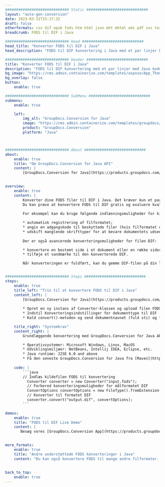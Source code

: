 ```yaml
---
############################# Static ############################
layout: "auto-gen-conversion"
date: 2023-03-31T15:17:32
draft: false
otherformats: csv dif epub fods htm html json mht mhtml ods pdf sxc tex tsv xlam xls xlsb xlsm xlsx xlt xltm xltx xml xps
breadcrumb: FODS til DIF i Java

############################# Head ############################
head_title: "Konverter FODS til DIF i Java"
head_description: "FODS til DIF konvertering i Java med et par linjer kode. Konverter over 160 filformater ved hjælp af GroupDocs dokumentkonverterings-API for Java"

############################# Header ############################
title: "Konverter FODS til DIF i Java"
description: "FODS til DIF konvertering med et par linjer med Java kode"
bg_image: "https://cms.admin.containerize.com/templates/aspose/App_Themes/V3/images/bg/header1.png"
bg_overlay: false
button:
    enable: true

############################# SubMenu ############################
submenu:
    enable: true

    left:
        img_alt: "GroupDocs.Conversion for Java"
        image: "https://cms.admin.containerize.com/templates/groupdocs/images/product-logos/90x90-noborder/groupdocs-conversion-java.png"
        product: "GroupDocs.Conversion"
        platform: "Java"



############################# About ############################
about:
    enable: true
    title: "Om GroupDocs.Conversion for Java API"
    content: |
        [GroupDocs.Conversion for Java](https://products.groupdocs.com/conversion/java/) er en avanceret filformatkonverterings-API til konvertering mellem populære billed- og dokumentformater såsom Microsoft Office, OpenDocument, PDF, HTML, e-mail, CAD. og meget mere med blot et par linjer kode. Den native API registrerer automatisk formaterne af de originale dokumenter og tilbyder mange muligheder for at tilpasse de konverterede dokumenter. Sammen med funktionen til at udtrække information fra et dokument, understøtter den også caching af konverteringsresultaterne til den lokale disk som standard. Enhver form for cachelagring kan dog understøttes ved at implementere de passende grænseflader - Amazon S3, Dropbox, Google Drive, Windows Azure, Reddis eller andre.
    

overview:
    enable: true
    content: |
        Konverter dine FODS filer til DIF i Java. Det kræver kun et par linjer med Java kode på enhver platform efter eget valg, såsom Windows, Linux, macOS.
        Du kan prøve at konvertere FODS til DIF gratis og evaluere kvaliteten af ​​konverteringsresultaterne. Sammen med simple filkonverteringsscripts kan du prøve mere sofistikerede muligheder for at indlæse FODS-kildefilen og gemme DIF-outputtet. 
        
        For eksempel kan du bruge følgende indlæsningsmuligheder for kilden FODS:

        * automatisk registrering af filformatet;
        * angiv en adgangskode til beskyttede filer (hvis filformatet understøtter det);
        * udskift manglende skrifttyper for at bevare dokumentets udseende.
        
        Der er også avancerede konverteringsmuligheder for filen DIF:

        * konvertere en bestemt side i et dokument eller en række sider;
        * tilføje et vandmærke til den konverterede DIF.

        Når konverteringen er fuldført, kan du gemme DIF-filen på din lokale filsti eller på et tredjepartslager såsom FTP, Amazon S3, Google Drive, Dropbox osv. Bemærk venligst - for at konvertere FODS til DIF, behøver du ikke installere yderligere software, såsom MS Office, Open Office, Adobe Acrobat Reader osv.


############################# Steps ############################
steps:
    enable: true
    title_left: "Trin til at konvertere FODS til DIF i Java"
    content_left: |
        [GroupDocs.Conversion for Java](https://products.groupdocs.com/conversion/java/) giver udviklere mulighed for nemt at konvertere FODS fil til DIF med et par linjer kode.
        
        * Opret en ny instans af Converter-klassen og upload filen FODS med den fulde sti
        * Indstil Konverteringsindstillinger for dokumenttype til DIF
        * Kald convert()-metoden og send dokumentnavnet (fuld sti) og formatet (DIF) som en parameter

    title_right: "Systemkrav"
    content_right: |
        Grundlæggende konvertering med GroupDocs.Conversion for Java API kan udføres med blot et par linjer kode. Vores API'er understøttes på alle større platforme og operativsystemer. Før du udfører koden nedenfor, skal du sørge for, at du har følgende forudsætninger installeret på dit system.

        * Operativsystemer: Microsoft Windows, Linux, MacOS
        * Udviklingsmiljøer: NetBeans, Intellij IDEA, Eclipse, etc.
        * Java runtime: J2SE 6.0 and above
        * Få den seneste GroupDocs.Conversion for Java fra [Maven](https://repository.groupdocs.com/webapp/#/artifacts/browse/tree/General/repo/com/groupdocs/groupdocs-conversion)
         
    code: |
        ```java    
        // Indlæs kildefilen FODS til konvertering
          Converter converter = new Converter("input.fods");
          // Forbered konverteringsmuligheder for målformatet DIF
          ConvertOptions convertOptions = new FileType().fromExtension("dif").getConvertOptions();
          // Konverter til formatet DIF
          converter.convert("output.dif", convertOptions);
        ```

demos:
    enable: true
    title: "FODS til DIF Live Demo"
    content: |
       Besøg vores [GroupDocs.Conversion App](https://products.groupdocs.app/conversion/family) websted, og prøv FODS til DIF konvertering nu. Den gratis demo har følgende fordele
          

more_formats:
    enable: true
    title: "Andre understøttede FODS konverteringer i Java"
    content: "Du kan også konvertere FODS til mange andre filformater. Se venligst listen nedenfor."
       
       
back_to_top:
    enable: true
---
```

